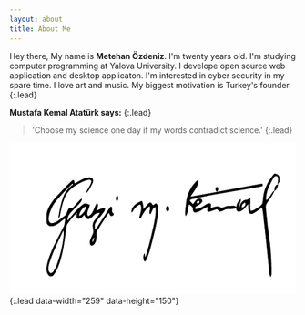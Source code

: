 ```yaml
---
layout: about
title: About Me
---
```


Hey there, My name is **Metehan Özdeniz**. I'm twenty years old. I'm studying computer programming at Yalova University. I develope open source web application and desktop applicaton. I'm interested in cyber security in my spare time. I love art and music. My biggest motivation is Turkey's founder.
{:.lead}

**Mustafa Kemal Atatürk says:** 
{:.lead}
>'Choose my science one day if my words contradict science.'
{:.lead}

![imza](/assets/img/mustafa_kemal_imza.png){:.lead data-width="259" data-height="150"}